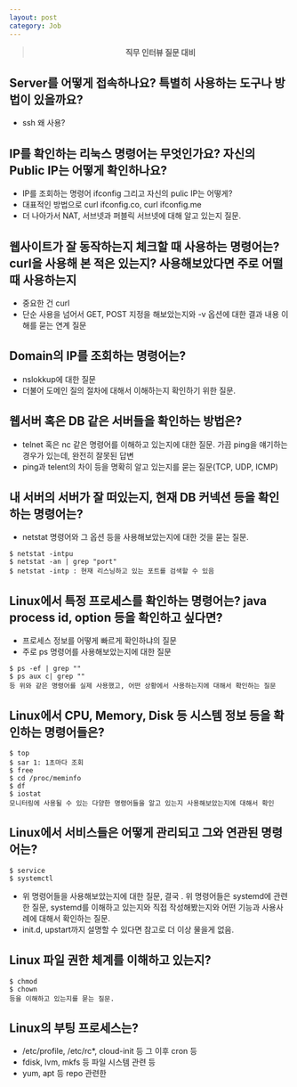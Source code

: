 ```yaml
---
layout: post
category: Job
---
```

> **<center> 직무 인터뷰 질문 대비</center>**


## Server를 어떻게 접속하나요? 특별히 사용하는 도구나 방법이 있을까요?
- ssh 왜 사용?

## IP를 확인하는 리눅스 명령어는 무엇인가요? 자신의 Public IP는 어떻게 확인하나요?
- IP를 조회하는 명령어 ifconfig 그리고 자신의 pulic IP는 어떻게?
- 대표적인 방법으로 curl ifconfig.co, curl ifconfig.me
- 더 나아가서 NAT, 서브넷과 퍼블릭 서브넷에 대해 알고 있는지 질문.

## 웹사이트가 잘 동작하는지 체크할 때 사용하는 명령어는? curl을 사용해 본 적은 있는지? 사용해보았다면 주로 어떨 때 사용하는지
- 중요한 건 curl
- 단순 사용을 넘어서 GET, POST 지정을 해보았는지와 -v 옵션에 대한 결과 내용 이해를 묻는 연계 질문

## Domain의 IP를 조회하는 명령어는?
- nslokkup에 대한 질문
- 더불어 도메인 질의 절차에 대해서 이해하는지 확인하기 위한 질문.

## 웹서버 혹은 DB 같은 서버들을 확인하는 방법은?
- telnet 혹은 nc 같은 명령어를 이해하고 있는지에 대한 질문. 가끔 ping을 얘기하는 경우가 있는데, 완전히 잘못된 답변
- ping과 telent의 차이 등을 명확히 알고 있는지를 묻는 질문(TCP, UDP, ICMP)

## 내 서버의 서버가 잘 떠있는지, 현재 DB 커넥션 등을 확인하는 명령어는?
- netstat 명령어와 그 옵션 등을 사용해보았는지에 대한 것을 묻는 질문.

```shell
$ netstat -intpu
$ netstat -an | grep "port"
$ netstat -intp : 현재 리스닝하고 있는 포트를 검색할 수 있음
```

## Linux에서 특정 프로세스를 확인하는 명령어는? java process id, option 등을 확인하고 싶다면?
- 프로세스 정보를 어떻게 빠르게 확인하냐의 질문
- 주로 ps 명령어를 사용해보았는지에 대한 질문

```shell
$ ps -ef | grep ""
$ ps aux c| grep ""
등 위와 같은 명령어를 실제 사용했고, 어떤 상황에서 사용하는지에 대해서 확인하는 질문
```

## Linux에서 CPU, Memory, Disk 등 시스템 정보 등을 확인하는 명령어들은?

```shell
$ top
$ sar 1: 1초마다 조회
$ free
$ cd /proc/meminfo
$ df
$ iostat
모니터링에 사용될 수 있는 다양한 명령어들을 알고 있는지 사용해보았는지에 대해서 확인
```

## Linux에서 서비스들은 어떻게 관리되고 그와 연관된 명령어는?

```shell
$ service
$ systemctl
```
- 위 명령어들을 사용해보았는지에 대한 질문, 결국 . 위 명령어들은 systemd에 관련한 질문, systemd를 이해하고 있는지와 직접 작성해봤는지와 어떤 기능과 사용사례에 대해서 확인하는 질문.
- init.d, upstart까지 설명할 수 있다면 참고로 더 이상 물을게 없음.

## Linux 파일 권한 체계를 이해하고 있는지?

```shell
$ chmod
$ chown
등을 이해하고 있는지를 묻는 질문.
```

## Linux의 부팅 프로세스는?
- /etc/profile, /etc/rc*, cloud-init 등 그 이후 cron 등
- fdisk, lvm, mkfs 등 파일 시스템 관련 등
- yum, apt 등 repo 관련한